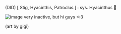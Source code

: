 (DID) [ Stig, Hyacinthis, Patroclus ] : sys. Hyacinthus 🪻

![image](https://github.com/user-attachments/assets/75cea405-d227-4cb6-b8af-c5d5fa3837dc)
very inactive, but hi guys <:3 

(art by gigi)
